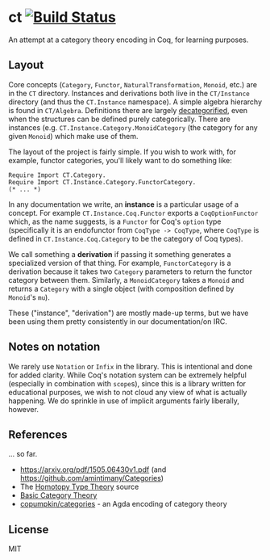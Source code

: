 # ct [![Build Status](https://travis-ci.org/relrod/ct.svg?branch=master)](https://travis-ci.org/relrod/ct)

An attempt at a category theory encoding in Coq, for learning purposes.

## Layout

Core concepts (`Category`, `Functor`, `NaturalTransformation`, `Monoid`, etc.)
are in the `CT` directory. Instances and derivations both live in the
`CT/Instance` directory (and thus the `CT.Instance` namespace). A simple
algebra hierarchy is found in `CT/Algebra`. Definitions there are largely
[decategorified](https://en.wikipedia.org/wiki/Categorification), even when the
structures can be defined purely categorically. There are instances (e.g.
`CT.Instance.Category.MonoidCategory` (the category for any given `Monoid`)
which make use of them.

The layout of the project is fairly simple. If you wish to work with, for
example, functor categories, you'll likely want to do something like:

```coq
Require Import CT.Category.
Require Import CT.Instance.Category.FunctorCategory.
(* ... *)
```

In any documentation we write, an **instance** is a particular usage of a
concept. For example `CT.Instance.Coq.Functor` exports a `CoqOptionFunctor`
which, as the name suggests, is a `Functor` for Coq's `option` type
(specifically it is an endofunctor from `CoqType -> CoqType`, where `CoqType`
is defined in `CT.Instance.Coq.Category` to be the category of Coq types).

We call something a **derivation** if passing it something generates a
specialized version of that thing. For example, `FunctorCategory` is a
derivation because it takes two `Category` parameters to return the functor
category between them. Similarly, a `MonoidCategory` takes a `Monoid` and
returns a `Category` with a single object (with composition defined by
`Monoid`'s `mu`).

These ("instance", "derivation") are mostly made-up terms, but we have been
using them pretty consistently in our documentation/on IRC.

## Notes on notation

We rarely use `Notation` or `Infix` in the library. This is intentional and done
for added clarity. While Coq's notation system can be extremely helpful
(especially in combination with `scope`s), since this is a library written
for educational purposes, we wish to not cloud any view of what is actually
happening. We do sprinkle in use of implicit arguments fairly liberally,
however.

## References

... so far.

* https://arxiv.org/pdf/1505.06430v1.pdf (and https://github.com/amintimany/Categories)
* The [Homotopy Type Theory](https://github.com/HoTT/HoTT) source
* [Basic Category Theory](http://www.cambridge.org/us/academic/subjects/mathematics/logic-categories-and-sets/basic-category-theory)
* [copumpkin/categories](https://github.com/copumpkin/categories/) - an Agda encoding of category theory

## License

MIT
